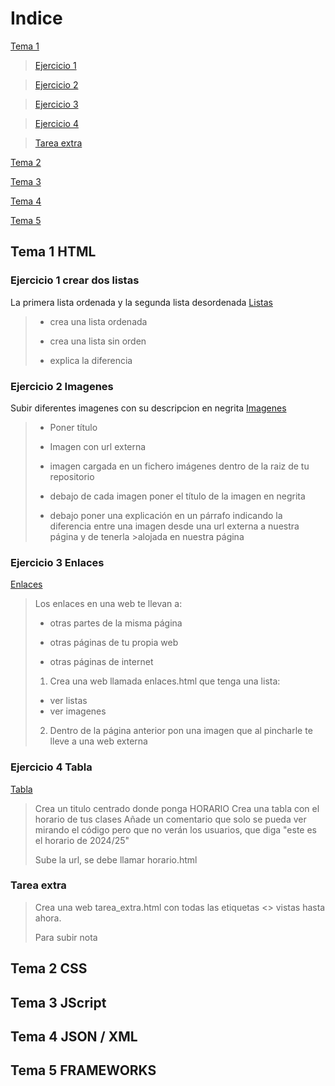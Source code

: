 <title> HTML </title>

# Indice #
[Tema 1](#tema-1-html)
>[Ejercicio 1](#ejercicio-1-crear-dos-listas)

>[Ejercicio 2](#ejercicio-2-imagenes)

>[Ejercicio 3](#ejercicio-3-enlaces)

>[Ejercicio 4](#ejercicio-4-tablas)

>[Tarea extra](#tarea-extra)

[Tema 2](#tema-2-css)

[Tema 3](#tema-3-jscript)

[Tema 4](#tema-4-json--xml)

[Tema 5](#tema-5-frameworks)

## Tema 1 HTML ##
###  Ejercicio 1 crear dos listas ###
La primera lista ordenada y la segunda lista desordenada
[Listas ](/HTML/listas.html)
>- crea una lista ordenada
>
>- crea una lista sin orden
>
>- explica la diferencia

### Ejercicio 2 Imagenes ###
Subir diferentes imagenes con su descripcion en negrita
[Imagenes](/HTML/imagenes.html)

>- Poner título
>
>- Imagen con url externa
>
>- imagen cargada en un fichero imágenes dentro de la raiz de tu repositorio
>
>- debajo de cada imagen poner el título de la imagen en negrita
>
>- debajo poner una explicación en un párrafo indicando la diferencia entre una imagen desde una url externa a nuestra página y de tenerla >alojada en nuestra página

### Ejercicio 3 Enlaces ###
[Enlaces](/HTML/enlaces.html)
>Los enlaces en una web te llevan a:
>- otras partes de la misma página
>
>- otras páginas de tu propia web
>
>- otras páginas de internet
>
>
>1. Crea una web llamada enlaces.html que tenga una lista:
>- ver listas
>- ver imagenes
>
>2.  Dentro de la página anterior pon una imagen que al pincharle te lleve a una web externa


### Ejercicio 4 Tabla ###
[Tabla](/HTML/tablas.html)
>Crea un titulo centrado donde ponga HORARIO
>Crea una tabla con el horario de tus clases
>Añade un comentario que solo se pueda ver mirando el código pero que no verán los usuarios, que diga "este es el horario de 2024/25"
>
>
>Sube la url, se debe llamar horario.html


### Tarea extra ###
>Crea una web tarea_extra.html con todas las etiquetas <> vistas hasta ahora.
>
>Para subir nota

## Tema 2 CSS ##

## Tema 3 JScript ##

## Tema 4 JSON / XML ##

## Tema 5 FRAMEWORKS ##